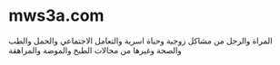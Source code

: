 # mws3a.com
المراة والرجل من مشاكل زوجية وحياة اسرية والتعامل الاجتماعي والحمل والطب والصحة وغيرها من مجالات الطبخ والموضة والمراهقة
